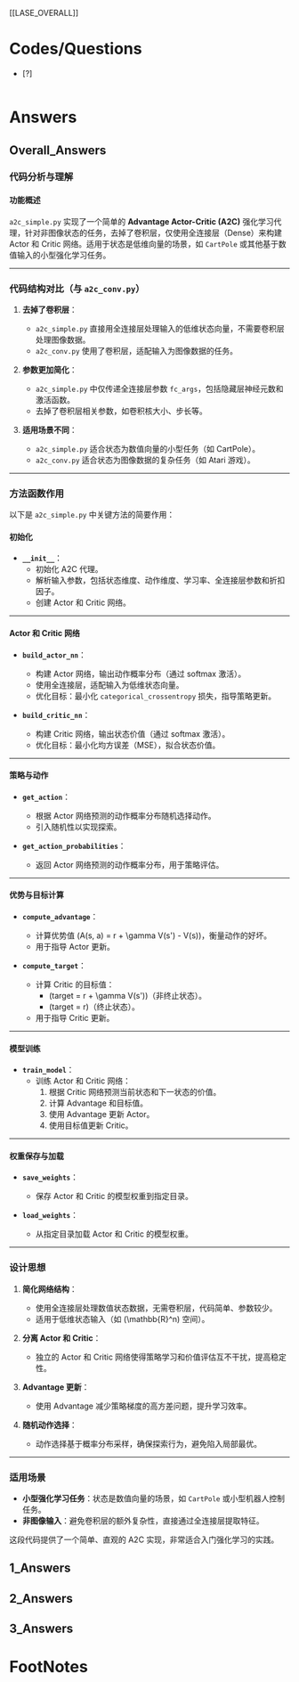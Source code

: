 [[LASE_OVERALL]]



# Codes/Questions

- [?] 


```python

```


# Answers

## Overall_Answers
### **代码分析与理解**

#### **功能概述**
`a2c_simple.py` 实现了一个简单的 **Advantage Actor-Critic (A2C)** 强化学习代理，针对非图像状态的任务，去掉了卷积层，仅使用全连接层（Dense）来构建 Actor 和 Critic 网络。适用于状态是低维向量的场景，如 `CartPole` 或其他基于数值输入的小型强化学习任务。

---

### **代码结构对比（与 `a2c_conv.py`）**
1. **去掉了卷积层**：
   - `a2c_simple.py` 直接用全连接层处理输入的低维状态向量，不需要卷积层处理图像数据。
   - `a2c_conv.py` 使用了卷积层，适配输入为图像数据的任务。

2. **参数更加简化**：
   - `a2c_simple.py` 中仅传递全连接层参数 `fc_args`，包括隐藏层神经元数和激活函数。
   - 去掉了卷积层相关参数，如卷积核大小、步长等。

3. **适用场景不同**：
   - `a2c_simple.py` 适合状态为数值向量的小型任务（如 CartPole）。
   - `a2c_conv.py` 适合状态为图像数据的复杂任务（如 Atari 游戏）。

---

### **方法函数作用**
以下是 `a2c_simple.py` 中关键方法的简要作用：

#### **初始化**
- **`__init__`**：
  - 初始化 A2C 代理。
  - 解析输入参数，包括状态维度、动作维度、学习率、全连接层参数和折扣因子。
  - 创建 Actor 和 Critic 网络。

---

#### **Actor 和 Critic 网络**
- **`build_actor_nn`**：
  - 构建 Actor 网络，输出动作概率分布（通过 softmax 激活）。
  - 使用全连接层，适配输入为低维状态向量。
  - 优化目标：最小化 `categorical_crossentropy` 损失，指导策略更新。

- **`build_critic_nn`**：
  - 构建 Critic 网络，输出状态价值（通过 softmax 激活）。
  - 优化目标：最小化均方误差（MSE），拟合状态价值。

---

#### **策略与动作**
- **`get_action`**：
  - 根据 Actor 网络预测的动作概率分布随机选择动作。
  - 引入随机性以实现探索。

- **`get_action_probabilities`**：
  - 返回 Actor 网络预测的动作概率分布，用于策略评估。

---

#### **优势与目标计算**
- **`compute_advantage`**：
  - 计算优势值 \(A(s, a) = r + \gamma V(s') - V(s)\)，衡量动作的好坏。
  - 用于指导 Actor 更新。

- **`compute_target`**：
  - 计算 Critic 的目标值：
    - \(target = r + \gamma V(s')\)（非终止状态）。
    - \(target = r\)（终止状态）。
  - 用于指导 Critic 更新。

---

#### **模型训练**
- **`train_model`**：
  - 训练 Actor 和 Critic 网络：
    1. 根据 Critic 网络预测当前状态和下一状态的价值。
    2. 计算 Advantage 和目标值。
    3. 使用 Advantage 更新 Actor。
    4. 使用目标值更新 Critic。

---

#### **权重保存与加载**
- **`save_weights`**：
  - 保存 Actor 和 Critic 的模型权重到指定目录。

- **`load_weights`**：
  - 从指定目录加载 Actor 和 Critic 的模型权重。

---

### **设计思想**
1. **简化网络结构**：
   - 使用全连接层处理数值状态数据，无需卷积层，代码简单、参数较少。
   - 适用于低维状态输入（如 \(\mathbb{R}^n\) 空间）。

2. **分离 Actor 和 Critic**：
   - 独立的 Actor 和 Critic 网络使得策略学习和价值评估互不干扰，提高稳定性。

3. **Advantage 更新**：
   - 使用 Advantage 减少策略梯度的高方差问题，提升学习效率。

4. **随机动作选择**：
   - 动作选择基于概率分布采样，确保探索行为，避免陷入局部最优。

---

### **适用场景**
- **小型强化学习任务**：状态是数值向量的场景，如 `CartPole` 或小型机器人控制任务。
- **非图像输入**：避免卷积层的额外复杂性，直接通过全连接层提取特征。

这段代码提供了一个简单、直观的 A2C 实现，非常适合入门强化学习的实践。

## 1_Answers


## 2_Answers


## 3_Answers




# FootNotes
